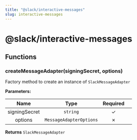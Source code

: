 ```yaml
---
title: "@slack/interactive-messages"
slug: interactive-messages
---
```


<h1 id="slackinteractive-messages">@slack/interactive-messages</h1>
<h2 id="functions">Functions</h2>
<h3 id="createmessageadaptersigningsecret-options">createMessageAdapter(signingSecret, options)</h3>
<p>Factory method to create an instance of <code>SlackMessageAdapter</code></p>
<strong>Parameters:</strong>
<table>
<thead>
<tr>
<th align="center">Name</th>
<th align="center">Type</th>
<th align="center">Required</th>
<th></th>
</tr>
</thead>
<tbody>
<tr>
<td align="center">signingSecret</td>
<td align="center"><code>string</code></td>
<td align="center">✓</td>
<td></td>
</tr>
<tr>
<td align="center">options</td>
<td align="center"><code>MessageAdapterOptions</code></td>
<td align="center">✗</td>
<td></td>
</tr>
</tbody>
</table>
<p><strong>Returns</strong> <code>SlackMessageAdapter</code></p>